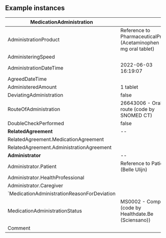 ## Example instances

| MedicationAdministration              |                   |
|---------------------------------------|-------------------|
|AdministrationProduct                  | Reference to PharmaceuticalProduct (Acetaminophen 500 mg oral tablet) |
|AdministeringSpeed                     |  |
|AdministrationDateTime                 | 2022-06-03 16:19:07 |
|AgreedDateTime                         |  |
|AdministeredAmount                     | 1 tablet |
|DeviatingAdministration                | false |
|RouteOfAdministration                  | 26643006 - Oral route (code by SNOMED CT) |
|DoubleCheckPerformed                   | false |
|**RelatedAgreement**                          | -- |
|RelatedAgreement.MedicationAgreement         |  |
|RelatedAgreement.AdministrationAgreement     |  |
|**Administrator**                              | -- |
|Administrator.Patient                          | Reference to Patient (Belle Ulijn) |
|Administrator.HealthProfessional              |  |
|Administrator.Caregiver                        |  |
|`MedicationAdministrationReasonForDeviation |  |
|MedicationAdministrationStatus               | MS0002 - Completed (code by Healthdate.Be (Sciensano)) |
|Comment                                        |  |



